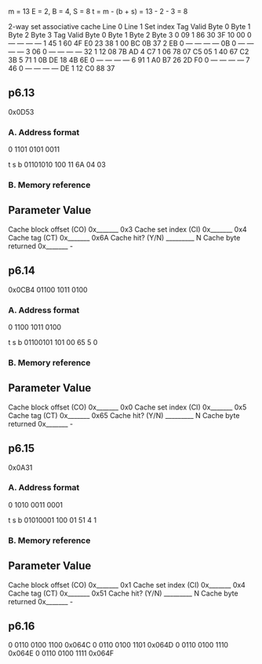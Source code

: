 m = 13
E = 2, B = 4, S = 8
t = m - (b + s) = 13 - 2 - 3 = 8

2-way set associative cache
                                    Line 0                                        Line 1
Set index    Tag     Valid   Byte 0  Byte 1  Byte 2  Byte 3      Tag  Valid Byte 0 Byte 1 Byte 2 Byte 3
0             09        1       86      30      3F      10        00    0   — — — —
1             45        1       60      4F      E0      23        38    1   00 BC 0B 37
2             EB        0       —        —      —        —        0B    0   — — — —
3             06        0       —        —      —        —        32    1   12 08 7B AD
4             C7        1       06      78      07      C5        05    1   40 67 C2 3B
5             71        1       0B      DE      18      4B        6E    0   — — — —
6             91        1       A0      B7      26      2D        F0    0   — — — —
7             46        0       —        —      —        —        DE    1   12 C0 88 37

## p6.13
0x0D53
### A. Address format
0 1101 0101 0011

t           s   b
01101010  100  11
6A        04   03

### B. Memory reference
Parameter                     Value
---------------------------------------
Cache block offset (CO)       0x_______       0x3
Cache set index (CI)          0x_______       0x4
Cache tag (CT)                0x_______       0x6A
Cache hit? (Y/N)              _________       N
Cache byte returned           0x_______       -


## p6.14
0x0CB4
01100 1011 0100

### A. Address format
0 1100 1011 0100

t           s   b
01100101  101  00
65          5   0

### B. Memory reference
Parameter                     Value
---------------------------------------
Cache block offset (CO)       0x_______       0x0
Cache set index (CI)          0x_______       0x5
Cache tag (CT)                0x_______       0x65
Cache hit? (Y/N)              _________       N
Cache byte returned           0x_______       -


## p6.15
0x0A31

### A. Address format
0 1010 0011 0001

t           s   b
01010001  100  01
51          4   1

### B. Memory reference
Parameter                     Value
---------------------------------------
Cache block offset (CO)       0x_______       0x1
Cache set index (CI)          0x_______       0x4
Cache tag (CT)                0x_______       0x51
Cache hit? (Y/N)              _________       N
Cache byte returned           0x_______       -


## p6.16
0 0110 0100 1100  0x064C
0 0110 0100 1101  0x064D
0 0110 0100 1110  0x064E
0 0110 0100 1111  0x064F
